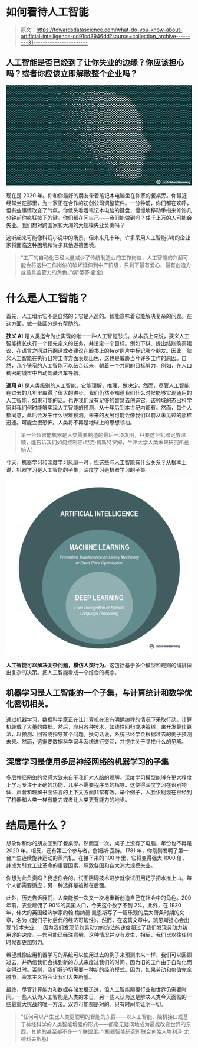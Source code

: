 # 如何看待人工智能

> 原文：<https://towardsdatascience.com/what-do-you-know-about-artificial-intelligence-cd91cd3946dd?source=collection_archive---------31----------------------->

## 人工智能是否已经到了让你失业的边缘？你应该担心吗？或者你应该立即解散整个企业吗？

![](img/70a0d07d956db37d3b0884d6b95d49c9.png)

现在是 2020 年。你和你最好的朋友带着笔记本电脑坐在你家的餐桌旁。你最近经常坐在那里，为一家正在合作的初创公司调整软件。一分钟前，你们都在欢呼，但有些事情改变了气氛。你低头看着笔记本电脑的键盘，慢慢地移动手指来修饰几分钟前你疯狂按下的键。你们都在问自己——我们能做到吗？成千上万的人可能会失业。我们想对跨国家和大洲的大规模失业负责吗？

这听起来可能像科幻小说中的场景。但未来几十年，许多采用人工智能(AI)的企业家将面临这种困境和许多其他道德困境。

> “工厂的自动化已经大量减少了传统制造业的工作岗位，人工智能的兴起可能会将这种工作岗位的破坏延伸到中产阶级，只剩下最有爱心、最有创造力或最具监管力的角色。”(斯蒂芬·霍金)

# 什么是人工智能？

首先，人工暗示它不是自然的；它是人造的。智能意味着它能解决复杂的问题。在这方面，做一些区分是有帮助的。

**狭义 AI** 是人类迄今为止实现的唯一一种人工智能形式。从本质上来说，狭义人工智能擅长执行一个预先定义的任务，并设定一个目标。例如下棋、提出结账购买建议、在语言之间进行翻译或者建议在脸书上的特定照片中标记哪个朋友。因此，狭义人工智能在执行日常工作方面表现出色，这也是威胁当今许多工作的原因。自然，几个狭窄的人工智能可以结合起来，朝着一个共同的目标努力，例如，在人口稠密的城市中自动驾驶汽车导航。

**通用 AI** 是人类级别的人工智能。它能理解，推理，做决定。然而，尽管人工智能在过去的几年里取得了很大的进步，我们仍然不知道我们什么时候能够实现通用的人工智能，如果可能的话。也许我们没有足够的智慧去创造它。该领域的杰出科学家对我们何时能够实现人工智能的预测，从十年后到本世纪内都有。然而，每个人都同意，此后会发生什么很难预测。未来的发展可能会像我们以前从未见过的那样迅速。可能会很恐怖。人类将不再是地球上的思想领袖。

> 第一台超智能机器是人类需要制造的最后一项发明，只要这台机器足够温顺，能告诉我们如何控制它(尼克·博斯特罗姆，牛津大学人类未来研究所创始人)

今天，机器学习和深度学习风靡一时，但这些与人工智能有什么关系？从根本上说，机器学习是人工智能的子集，深度学习是机器学习的子集。

![](img/bc527781acd468d605e82294f0c5f3c3.png)

**人工智能可以解决复杂问题，模仿人类行为**。这包括基于多个模型和规则的编排做出复杂的决策。把人工智能看成一个综合的概念。

## **机器学习是人工智能的一个子集，与计算统计和数学优化密切相关**。

通过机器学习，数据科学家正在让计算机在没有明确编程的情况下采取行动。计算机装载了大量的数据。然后，应用各种技术，如线性回归或决策树，来开发最佳算法，以预测、回答或指导某个问题。换句话说，系统已经学会根据过去的例子预测未来。然而，这需要数据科学家与系统进行交互，并提供关于寻找什么的见解。

## **深度学习是使用多层神经网络的机器学习的子集**

多层神经网络的灵感大致来自于我们对人脑的理解。深度学习模型能够在更大程度上学习专注于正确的功能，几乎不需要程序员的指导。这使得深度学习在识别物体、声音和理解书面语言的上下文方面非常有效。举个例子，人脸识别现在已经到了机器和人类一样有能力或者比人类更有能力的地步。

# 结局是什么？

想象你和你的朋友回到了餐桌旁。然而这一次，桌子上没有了电脑，年份也不再是 2020 年。相反，还有第三个参与者，詹姆斯·瓦特。1781 年，你刚刚发明了第一台产生连续旋转运动的蒸汽机。在接下来的 100 年里，它将变得强大 1000 倍，并成为引发工业革命的重要因素，导致各国和各大洲大规模失业。

你想为此负责吗？我想你会的。试图阻碍技术进步就像试图用耙子把水推上山。每个人都需要适应；另一种选择是被抛在后面。

此外，历史告诉我们，人类能够一次又一次地重新创造自己在社会中的角色。200 年前，农业雇佣了 90%的美国人口，今天这个数字不到 2%。此外，在 1930 年，伟大的英国经济学家约翰·梅纳德·凯恩斯写了一篇乐观的后大萧条时期的文章，名为《我们子孙后代的经济可能性》。然而，在这篇文章中，凯恩斯担心会出现“技术失业……因为我们发现节约劳动力的方法的速度超过了我们发现劳动力新用途的速度。—您可能已经注意到，这种情况并没有发生，相反，我们比以往任何时候都更加努力。

希望就像应用机器学习的系统可以使用过去的例子来预测未来一样，我们可以回顾过去，并确信我们会找到新的方式来度过我们的时间，因为旧的工作由于自动化而变得过时。否则，我们将迫切需要一种新的经济模式。因为，如果劳动和价值完全脱节，资本主义将会让我们大失所望。

最终，尽管计算能力和数据存储发展迅速，但人工智能颠覆行业和世界仍需要时间。一些人认为人工智能是人类的末日，另一些人认为这是解决人类今天面临的一些最重大挑战的唯一方法。双方可能都是对的。只有时间能证明一切。

> “任何可以产生比人类更聪明的智能的东西——以人工智能、脑机接口或基于神经科学的人类智能增强的形式——都毫无疑问地成为最能改变世界的东西。其他的甚至都不在一个联盟里。”(机器智能研究所联合创始人埃利泽·尤德科夫斯基)